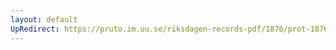```yaml
---
layout: default
UpRedirect: https://pruto.im.uu.se/riksdagen-records-pdf/1876/prot-1876--fk--009/prot-1876--fk--009_004.pdf
---
```

